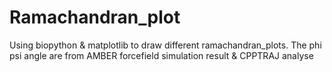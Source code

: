 # Ramachandran_plot
Using biopython &amp; matplotlib to draw different ramachandran_plots. The phi psi angle are from AMBER forcefield simulation result &amp; CPPTRAJ analyse
